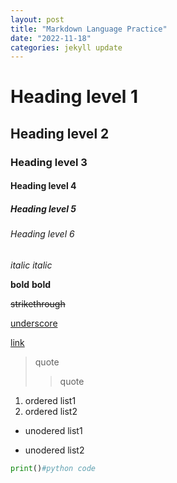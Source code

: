 ```yaml
---
layout: post
title: "Markdown Language Practice"
date: "2022-11-18"
categories: jekyll update
---
```


# Heading level 1
## Heading level 2
### Heading level 3
#### Heading level 4
##### Heading level 5
###### Heading level 6

*italic*
_italic_


**bold**
__bold__

~~strikethrough~~

<u>underscore</u>

[link](https://www.naver.com)

> quote
>> quote

1. ordered list1
2. ordered list2

- unodered list1
* unodered list2

```python
print()#python code
```
